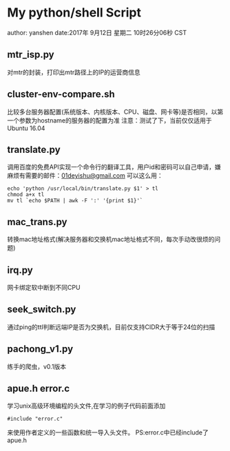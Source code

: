 # My python/shell Script

author: yanshen
date:2017年 9月12日 星期二 10时26分06秒 CST

## mtr_isp.py
对mtr的封装，打印出mtr路径上的IP的运营商信息

## cluster-env-compare.sh
比较多台服务器配置(系统版本、内核版本、CPU、磁盘、网卡等)是否相同，以第一个参数为hostname的服务器的配置为准
注意：测试了下，当前仅仅适用于Ubuntu 16.04

## translate.py
调用百度的免费API实现一个命令行的翻译工具，用户id和密码可以自己申请，嫌麻烦有需要的邮件：01deyishu@gmail.com
可以这么用：
```
echo 'python /usr/local/bin/translate.py $1' > tl
chmod a+x tl
mv tl `echo $PATH | awk -F ':' '{print $1}'`
```

## mac_trans.py
转换mac地址格式(解决服务器和交换机mac地址格式不同，每次手动改很烦的问题)

## irq.py
网卡绑定软中断到不同CPU

## seek_switch.py
通过ping的ttl判断远端IP是否为交换机，目前仅支持CIDR大于等于24位的扫描

## pachong_v1.py
练手的爬虫，v0.1版本

## apue.h error.c
学习unix高级环境编程的头文件,在学习的例子代码前面添加
```
#include "error.c"
```
来使用作者定义的一些函数和统一导入头文件。
PS:error.c中已经include了apue.h
